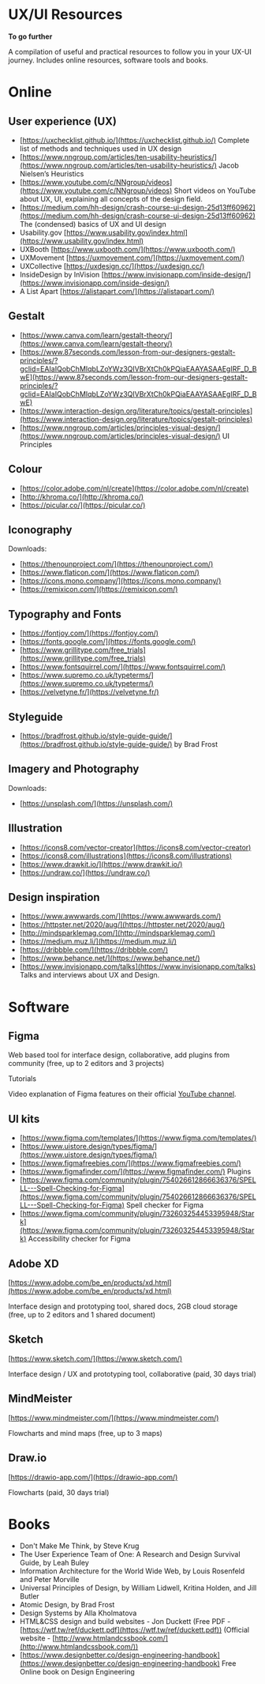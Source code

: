# UX/UI Resources

**To go further**

A compilation of useful and practical resources to follow you in your UX-UI journey. Includes online resources, software tools and books.


# Online


## User experience (UX)

- [https://uxchecklist.github.io/](https://uxchecklist.github.io/) Complete list of methods and techniques used in UX design
- [https://www.nngroup.com/articles/ten-usability-heuristics/](https://www.nngroup.com/articles/ten-usability-heuristics/) Jacob Nielsen’s Heuristics
- [https://www.youtube.com/c/NNgroup/videos](https://www.youtube.com/c/NNgroup/videos) Short videos on YouTube about UX, UI, explaining all concepts of the design field.
- [https://medium.com/hh-design/crash-course-ui-design-25d13ff60962](https://medium.com/hh-design/crash-course-ui-design-25d13ff60962) The (condensed) basics of UX and UI design
- Usability.gov [https://www.usability.gov/index.html](https://www.usability.gov/index.html)
- UXBooth [https://www.uxbooth.com/](https://www.uxbooth.com/)
- UXMovement [https://uxmovement.com/](https://uxmovement.com/)
- UXCollective [https://uxdesign.cc/](https://uxdesign.cc/)
- InsideDesign by InVision [https://www.invisionapp.com/inside-design/](https://www.invisionapp.com/inside-design/)
- A List Apart [https://alistapart.com/](https://alistapart.com/)

## Gestalt

- [https://www.canva.com/learn/gestalt-theory/](https://www.canva.com/learn/gestalt-theory/)
- [https://www.87seconds.com/lesson-from-our-designers-gestalt-principles/?gclid=EAIaIQobChMIqbLZoYWz3QIVBrXtCh0kPQiaEAAYASAAEgIRF_D_BwE](https://www.87seconds.com/lesson-from-our-designers-gestalt-principles/?gclid=EAIaIQobChMIqbLZoYWz3QIVBrXtCh0kPQiaEAAYASAAEgIRF_D_BwE)
- [https://www.interaction-design.org/literature/topics/gestalt-principles](https://www.interaction-design.org/literature/topics/gestalt-principles)
- [https://www.nngroup.com/articles/principles-visual-design/](https://www.nngroup.com/articles/principles-visual-design/) UI Principles

## Colour

- [https://color.adobe.com/nl/create](https://color.adobe.com/nl/create)
- [http://khroma.co/](http://khroma.co/)
- [https://picular.co/](https://picular.co/)

## Iconography

Downloads:

- [https://thenounproject.com/](https://thenounproject.com/)
- [https://www.flaticon.com/](https://www.flaticon.com/)
- [https://icons.mono.company/](https://icons.mono.company/)
- [https://remixicon.com/](https://remixicon.com/)

## Typography and Fonts

- [https://fontjoy.com/](https://fontjoy.com/)
- [https://fonts.google.com/](https://fonts.google.com/)
- [https://www.grillitype.com/free_trials](https://www.grillitype.com/free_trials)
- [https://www.fontsquirrel.com/](https://www.fontsquirrel.com/)
- [https://www.supremo.co.uk/typeterms/](https://www.supremo.co.uk/typeterms/)
- [https://velvetyne.fr/](https://velvetyne.fr/)

## Styleguide

- [https://bradfrost.github.io/style-guide-guide/](https://bradfrost.github.io/style-guide-guide/) by Brad Frost

## Imagery and Photography

Downloads:

- [https://unsplash.com/](https://unsplash.com/)

## Illustration

- [https://icons8.com/vector-creator](https://icons8.com/vector-creator)
- [https://icons8.com/illustrations](https://icons8.com/illustrations)
- [https://www.drawkit.io/](https://www.drawkit.io/)
- [https://undraw.co/](https://undraw.co/)

## Design inspiration

- [https://www.awwwards.com/](https://www.awwwards.com/)
- [https://httpster.net/2020/aug/](https://httpster.net/2020/aug/)
- [http://mindsparklemag.com/](http://mindsparklemag.com/)
- [https://medium.muz.li/](https://medium.muz.li/)
- [https://dribbble.com/](https://dribbble.com/)
- [https://www.behance.net/](https://www.behance.net/)
- [https://www.invisionapp.com/talks](https://www.invisionapp.com/talks) Talks and interviews about UX and Design.

# Software


## Figma


Web based tool for interface design, collaborative, add plugins from community (free, up to 2 editors and 3 projects)


Tutorials


Video explanation of Figma features on their official [YouTube channel](https://www.youtube.com/playlist?list=PLXDU_eVOJTx6zk5MDarIs0asNoZqlRG23&mkt_tok=eyJpIjoiWXpJd09HRmhOelkzWW1aaCIsInQiOiJoRVRDT05JVSsrNzRzTmtBcUdtcDhVYVNsXC95Z2Vwbm92bzVWeGlGSXlnNVJ0REdad21kR05oNHhOZldOUmtscTJLSlwvWmE1ZFZOV0J4bjFQeGliT0h6cmRybTFFdzBHMTZaOHhTbVhha0tCWlZXbmdYTUE1Mk1pczJuRisxeFZMIn0%3D).


## UI kits

- [https://www.figma.com/templates/](https://www.figma.com/templates/)
- [https://www.uistore.design/types/figma/](https://www.uistore.design/types/figma/)
- [https://www.figmafreebies.com/](https://www.figmafreebies.com/)
- [https://www.figmafinder.com/](https://www.figmafinder.com/) Plugins
- [https://www.figma.com/community/plugin/754026612866636376/SPELLL---Spell-Checking-for-Figma](https://www.figma.com/community/plugin/754026612866636376/SPELLL---Spell-Checking-for-Figma) Spell checker for Figma
- [https://www.figma.com/community/plugin/732603254453395948/Stark](https://www.figma.com/community/plugin/732603254453395948/Stark) Accessibility checker for Figma

## Adobe XD

[https://www.adobe.com/be_en/products/xd.html](https://www.adobe.com/be_en/products/xd.html)

Interface design and prototyping tool, shared docs, 2GB cloud storage (free, up to 2 editors and 1 shared document)


## Sketch

[https://www.sketch.com/](https://www.sketch.com/)

Interface design / UX and prototyping tool, collaborative (paid, 30 days trial)


## MindMeister

[https://www.mindmeister.com/](https://www.mindmeister.com/)

Flowcharts and mind maps (free, up to 3 maps)


## Draw.io

[https://drawio-app.com/](https://drawio-app.com/)

Flowcharts (paid, 30 days trial)


# Books

- Don't Make Me Think, by Steve Krug
- The User Experience Team of One: A Research and Design Survival Guide, by Leah Buley
- Information Architecture for the World Wide Web, by Louis Rosenfeld and Peter Morville
- Universal Principles of Design, by William Lidwell, Kritina Holden, and Jill Butler
- Atomic Design, by Brad Frost
- Design Systems by Alla Kholmatova
- HTML&CSS design and build websites - Jon Duckett (Free PDF - [https://wtf.tw/ref/duckett.pdf](https://wtf.tw/ref/duckett.pdf)) (Official website - [http://www.htmlandcssbook.com/](http://www.htmlandcssbook.com/))
- [https://www.designbetter.co/design-engineering-handbook](https://www.designbetter.co/design-engineering-handbook) Free Online book on Design Engineering
